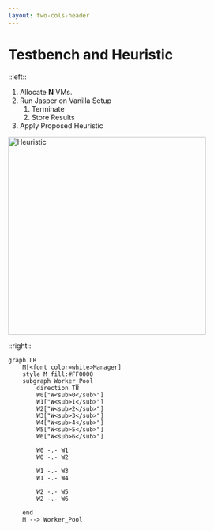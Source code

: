 ```yaml
---
layout: two-cols-header
---
```


# Testbench and Heuristic


::left::
1. Allocate __N__ VMs.
2. Run Jasper on Vanilla Setup
    1. Terminate
    1. Store Results
3. Apply Proposed Heuristic

<img 
    alt="Heuristic"
    width=400px
    src="/images/MethodHeuristic.png"
/>

::right::

```mermaid
graph LR
    M[<font color=white>Manager]
    style M fill:#FF0000
    subgraph Worker_Pool
        direction TB
        W0["W<sub>0</sub>"] 
        W1["W<sub>1</sub>"]
        W2["W<sub>2</sub>"]
        W3["W<sub>3</sub>"]
        W4["W<sub>4</sub>"]
        W5["W<sub>5</sub>"]
        W6["W<sub>6</sub>"]

        W0 -.- W1
        W0 -.- W2

        W1 -.- W3
        W1 -.- W4

        W2 -.- W5
        W2 -.- W6

    end
    M --> Worker_Pool
```

<TUMLogo variant="white" />
